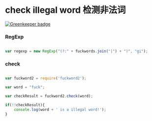 # check illegal word 检测非法词

[![Greenkeeper badge](https://badges.greenkeeper.io/NextZeus/fuckword2.svg)](https://greenkeeper.io/)

### RegExp

```javascript

var regexp = new RegExp("(?:" + fuckwords.join("|") + ")", "gi");

```

### check

```javascript

var fuckword2 = require('fuckword2');

var word = "fuck";

var checkResult = fuckword2.check(word);

if(!!checkResult){
    console.log(word + ' is a illegal word!');
}

```


